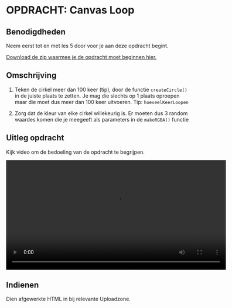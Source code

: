 # OPDRACHT: Canvas Loop

## Benodigdheden

Neem eerst tot en met les 5 door voor je aan deze opdracht begint.

[Download de zip waarmee je de opdracht moet beginnen hier.](https://github.com/Goldflow/website-productie-2/raw/main/opdracht-canvasloop/canvasloop.zip)

## Omschrijving

1. Teken de cirkel meer dan 100 keer (tip), door de functie `createCircle()` in de juiste plaats te zetten. Je mag die slechts op 1 plaats oproepen maar die moet dus meer dan 100 keer uitvoeren. Tip: `hoeveelKeerLoopen`

2. Zorg dat de kleur van elke cirkel willekeurig is. Er moeten dus 3 random waardes komen die je meegeeft als parameters in de `makeRGBA()` functie

## Uitleg opdracht

Kijk video om de bedoeling van de opdracht te begrijpen.

<video width="600" controls>
<source src="canvas-loop-oefening.mkv">
</video>

## Indienen

Dien afgewerkte HTML in bij relevante Uploadzone.
